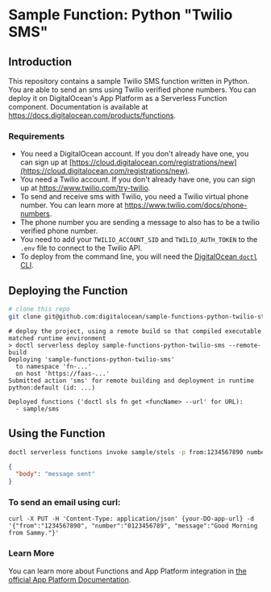 # Sample Function: Python "Twilio SMS"

## Introduction

This repository contains a sample Twilio SMS function written in Python. You are able to send an sms using Twilio verified phone numbers. You can deploy it on DigitalOcean's App Platform as a Serverless Function component.
Documentation is available at https://docs.digitalocean.com/products/functions.

### Requirements

* You need a DigitalOcean account. If you don't already have one, you can sign up at [https://cloud.digitalocean.com/registrations/new](https://cloud.digitalocean.com/registrations/new).
* You need a Twilio account. If you don't already have one, you can sign up at https://www.twilio.com/try-twilio.
* To send and receive sms with Twilio, you need a Twilio virtual phone number. You can learn more at https://www.twilio.com/docs/phone-numbers.
* The phone number you are sending a message to also has to be a twilio verified phone number.
* You need to add your `TWILIO_ACCOUNT_SID` and `TWILIO_AUTH_TOKEN` to the `.env` file to connect to the Twilio API.
* To deploy from the command line, you will need the [DigitalOcean `doctl` CLI](https://github.com/digitalocean/doctl/releases).


## Deploying the Function

```bash
# clone this repo
git clone git@github.com:digitalocean/sample-functions-python-twilio-stels.git
```

```
# deploy the project, using a remote build so that compiled executable matched runtime environment
> doctl serverless deploy sample-functions-python-twilio-sms --remote-build
Deploying 'sample-functions-python-twilio-sms'
  to namespace 'fn-...'
  on host 'https://faas-...'
Submitted action 'sms' for remote building and deployment in runtime python:default (id: ...)

Deployed functions ('doctl sls fn get <funcName> --url' for URL):
  - sample/sms
```

## Using the Function

```bash
doctl serverless functions invoke sample/stels -p from:1234567890 number:0123456789 message:Good Morning from Sammy.
```
```json
{
  "body": "message sent"
}
```

### To send an email using curl:
```
curl -X PUT -H 'Content-Type: application/json' {your-DO-app-url} -d '{"from":"1234567890", "number":"0123456789", "message":"Good Morning from Sammy."}' 
```

### Learn More

You can learn more about Functions and App Platform integration in [the official App Platform Documentation](https://www.digitalocean.com/docs/app-platform/).
